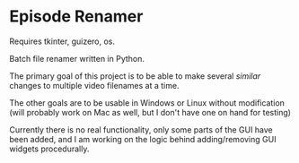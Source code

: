 # Episode Renamer
Requires tkinter, guizero, os.

Batch file renamer written in Python.

The primary goal of this project is to be able to make several *similar* changes to multiple video filenames at a time.

The other goals are to be usable in Windows or Linux without modification (will probably work on Mac as well, but I don't have one on hand for testing)

Currently there is no real functionality, only some parts of the GUI have been added, and I am working on the logic behind adding/removing GUI widgets procedurally. 
